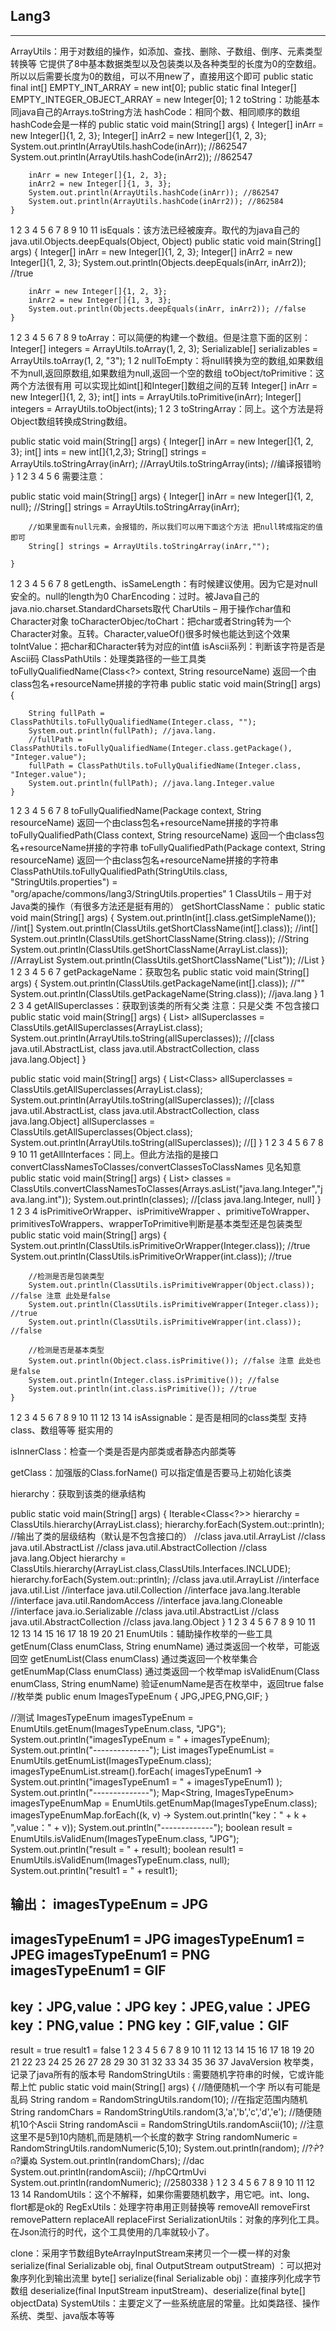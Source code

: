 ## Lang3

----


ArrayUtils：用于对数组的操作，如添加、查找、删除、子数组、倒序、元素类型转换等
它提供了8中基本数据类型以及包装类以及各种类型的长度为0的空数组。所以以后需要长度为0的数组，可以不用new了，直接用这个即可
public static final int[] EMPTY_INT_ARRAY = new int[0];
public static final Integer[] EMPTY_INTEGER_OBJECT_ARRAY = new Integer[0];
1
2
toString：功能基本同java自己的Arrays.toString方法
hashCode：相同个数、相同顺序的数组hashCode会是一样的
  public static void main(String[] args) {
        Integer[] inArr = new Integer[]{1, 2, 3};
        Integer[] inArr2 = new Integer[]{1, 2, 3};
        System.out.println(ArrayUtils.hashCode(inArr)); //862547
        System.out.println(ArrayUtils.hashCode(inArr2)); //862547

        inArr = new Integer[]{1, 2, 3};
        inArr2 = new Integer[]{1, 3, 3};
        System.out.println(ArrayUtils.hashCode(inArr)); //862547
        System.out.println(ArrayUtils.hashCode(inArr2)); //862584
    }
1
2
3
4
5
6
7
8
9
10
11
isEquals：该方法已经被废弃。取代的为java自己的java.util.Objects.deepEquals(Object, Object)
public static void main(String[] args) {
        Integer[] inArr = new Integer[]{1, 2, 3};
        Integer[] inArr2 = new Integer[]{1, 2, 3};
        System.out.println(Objects.deepEquals(inArr, inArr2)); //true

        inArr = new Integer[]{1, 2, 3};
        inArr2 = new Integer[]{1, 3, 3};
        System.out.println(Objects.deepEquals(inArr, inArr2)); //false
    }
1
2
3
4
5
6
7
8
9
toArray：可以简便的构建一个数组。但是注意下面的区别：
Integer[] integers = ArrayUtils.toArray(1, 2, 3);
        Serializable[] serializables = ArrayUtils.toArray(1, 2, "3");
1
2
nullToEmpty：将null转换为空的数组,如果数组不为null,返回原数组,如果数组为null,返回一个空的数组
toObject/toPrimitive：这两个方法很有用 可以实现比如int[]和Integer[]数组之间的互转
Integer[] inArr = new Integer[]{1, 2, 3};
        int[] ints = ArrayUtils.toPrimitive(inArr);
        Integer[] integers = ArrayUtils.toObject(ints);
1
2
3
toStringArray：同上。这个方法是将Object数组转换成String数组。

public static void main(String[] args) {
        Integer[] inArr = new Integer[]{1, 2, 3};
        int[] ints = new int[]{1,2,3};
        String[] strings = ArrayUtils.toStringArray(inArr);
        //ArrayUtils.toStringArray(ints); //编译报错哟
    }
1
2
3
4
5
6
需要注意：

 public static void main(String[] args) {
        Integer[] inArr = new Integer[]{1, 2, null};
        //String[] strings = ArrayUtils.toStringArray(inArr);
        
        //如果里面有null元素，会报错的，所以我们可以用下面这个方法 把null转成指定的值即可
        String[] strings = ArrayUtils.toStringArray(inArr,"");
        
    }
1
2
3
4
5
6
7
8
getLength、isSameLength：有时候建议使用。因为它是对null安全的。null的length为0
CharEncoding：过时。被Java自己的java.nio.charset.StandardCharsets取代
CharUtils – 用于操作char值和Character对象
toCharacterObjec/toChart：把char或者String转为一个Character对象。互转。Character,valueOf()很多时候也能达到这个效果
toIntValue：把char和Character转为对应的int值
isAscii系列：判断该字符是否是Ascii码
ClassPathUtils：处理类路径的一些工具类
toFullyQualifiedName(Class<?> context, String resourceName) 返回一个由class包名+resourceName拼接的字符串
public static void main(String[] args) {

        String fullPath = ClassPathUtils.toFullyQualifiedName(Integer.class, "");
        System.out.println(fullPath); //java.lang.
        //fullPath = ClassPathUtils.toFullyQualifiedName(Integer.class.getPackage(), "Integer.value");
        fullPath = ClassPathUtils.toFullyQualifiedName(Integer.class, "Integer.value");
        System.out.println(fullPath); //java.lang.Integer.value
    }
1
2
3
4
5
6
7
8
toFullyQualifiedName(Package context, String resourceName) 返回一个由class包名+resourceName拼接的字符串
toFullyQualifiedPath(Class<?> context, String resourceName) 返回一个由class包名+resourceName拼接的字符串
toFullyQualifiedPath(Package context, String resourceName) 返回一个由class包名+resourceName拼接的字符串
ClassPathUtils.toFullyQualifiedPath(StringUtils.class, "StringUtils.properties") = "org/apache/commons/lang3/StringUtils.properties"
1
ClassUtils – 用于对Java类的操作（有很多方法还是挺有用的）
getShortClassName：
public static void main(String[] args) {
        System.out.println(int[].class.getSimpleName()); //int[]
        System.out.println(ClassUtils.getShortClassName(int[].class)); //int[]
        System.out.println(ClassUtils.getShortClassName(String.class)); //String
        System.out.println(ClassUtils.getShortClassName(ArrayList.class)); //ArrayList
        System.out.println(ClassUtils.getShortClassName("List")); //List
    }
1
2
3
4
5
6
7
getPackageName：获取包名
 public static void main(String[] args) {
        System.out.println(ClassUtils.getPackageName(int[].class)); //""
        System.out.println(ClassUtils.getPackageName(String.class)); //java.lang
    }
1
2
3
4
getAllSuperclasses：获取到该类的所有父类 注意：只是父类 不包含接口
 public static void main(String[] args) {
        List<Class<?>> allSuperclasses = ClassUtils.getAllSuperclasses(ArrayList.class);
        System.out.println(ArrayUtils.toString(allSuperclasses)); //[class java.util.AbstractList, class java.util.AbstractCollection, class java.lang.Object]
    }

public static void main(String[] args) {
        List<Class<?>> allSuperclasses = ClassUtils.getAllSuperclasses(ArrayList.class);
        System.out.println(ArrayUtils.toString(allSuperclasses)); //[class java.util.AbstractList, class java.util.AbstractCollection, class java.lang.Object]
        allSuperclasses = ClassUtils.getAllSuperclasses(Object.class);
        System.out.println(ArrayUtils.toString(allSuperclasses)); //[]
    }
1
2
3
4
5
6
7
8
9
10
11
getAllInterfaces：同上。但此方法指的是接口
convertClassNamesToClasses/convertClassesToClassNames 见名知意
public static void main(String[] args) {
        List<Class<?>> classes = ClassUtils.convertClassNamesToClasses(Arrays.asList("java.lang.Integer","java.lang.int"));
        System.out.println(classes); //[class java.lang.Integer, null]
    }
1
2
3
4
isPrimitiveOrWrapper、isPrimitiveWrapper 、primitiveToWrapper、primitivesToWrappers、wrapperToPrimitive判断是基本类型还是包装类型
public static void main(String[] args) {
        System.out.println(ClassUtils.isPrimitiveOrWrapper(Integer.class)); //true
        System.out.println(ClassUtils.isPrimitiveOrWrapper(int.class)); //true

        //检测是否是包装类型
        System.out.println(ClassUtils.isPrimitiveWrapper(Object.class)); //false 注意 此处是false
        System.out.println(ClassUtils.isPrimitiveWrapper(Integer.class)); //true
        System.out.println(ClassUtils.isPrimitiveWrapper(int.class)); //false

        //检测是否是基本类型
        System.out.println(Object.class.isPrimitive()); //false 注意 此处也是false
        System.out.println(Integer.class.isPrimitive()); //false
        System.out.println(int.class.isPrimitive()); //true
    }
1
2
3
4
5
6
7
8
9
10
11
12
13
14
isAssignable：是否是相同的class类型 支持class、数组等等 挺实用的

isInnerClass：检查一个类是否是内部类或者静态内部类等

getClass：加强版的Class.forName() 可以指定值是否要马上初始化该类

hierarchy：获取到该类的继承结构

public static void main(String[] args) {
        Iterable<Class<?>> hierarchy = ClassUtils.hierarchy(ArrayList.class);
        hierarchy.forEach(System.out::println);
        //输出了类的层级结构（默认是不包含接口的）
        //class java.util.ArrayList
        //class java.util.AbstractList
        //class java.util.AbstractCollection
        //class java.lang.Object
        hierarchy = ClassUtils.hierarchy(ArrayList.class,ClassUtils.Interfaces.INCLUDE);
        hierarchy.forEach(System.out::println);
        //class java.util.ArrayList
        //interface java.util.List
        //interface java.util.Collection
        //interface java.lang.Iterable
        //interface java.util.RandomAccess
        //interface java.lang.Cloneable
        //interface java.io.Serializable
        //class java.util.AbstractList
        //class java.util.AbstractCollection
        //class java.lang.Object
    }
1
2
3
4
5
6
7
8
9
10
11
12
13
14
15
16
17
18
19
20
21
EnumUtils：辅助操作枚举的一些工具
getEnum(Class enumClass, String enumName) 通过类返回一个枚举，可能返回空
getEnumList(Class enumClass) 通过类返回一个枚举集合
getEnumMap(Class enumClass) 通过类返回一个枚举map
isValidEnum(Class enumClass, String enumName) 验证enumName是否在枚举中，返回true false
//枚举类
public enum ImagesTypeEnum {
    JPG,JPEG,PNG,GIF;
}

//测试
        ImagesTypeEnum imagesTypeEnum = EnumUtils.getEnum(ImagesTypeEnum.class, "JPG");
        System.out.println("imagesTypeEnum = " + imagesTypeEnum);
        System.out.println("--------------");
        List<ImagesTypeEnum> imagesTypeEnumList = EnumUtils.getEnumList(ImagesTypeEnum.class);
        imagesTypeEnumList.stream().forEach(
                imagesTypeEnum1 -> System.out.println("imagesTypeEnum1 = " + imagesTypeEnum1)
        );
        System.out.println("--------------");
        Map<String, ImagesTypeEnum> imagesTypeEnumMap = EnumUtils.getEnumMap(ImagesTypeEnum.class);
        imagesTypeEnumMap.forEach((k, v) -> System.out.println("key：" + k + ",value：" + v));
        System.out.println("-------------");
        boolean result = EnumUtils.isValidEnum(ImagesTypeEnum.class, "JPG");
        System.out.println("result = " + result);
        boolean result1 = EnumUtils.isValidEnum(ImagesTypeEnum.class, null);
        System.out.println("result1 = " + result1);

输出：
imagesTypeEnum = JPG
--------------
imagesTypeEnum1 = JPG
imagesTypeEnum1 = JPEG
imagesTypeEnum1 = PNG
imagesTypeEnum1 = GIF
--------------
key：JPG,value：JPG
key：JPEG,value：JPEG
key：PNG,value：PNG
key：GIF,value：GIF
-------------
result = true
result1 = false
1
2
3
4
5
6
7
8
9
10
11
12
13
14
15
16
17
18
19
20
21
22
23
24
25
26
27
28
29
30
31
32
33
34
35
36
37
JavaVersion 枚举类，记录了java所有的版本号
RandomStringUtils : 需要随机字符串的时候，它或许能帮上忙
 public static void main(String[] args) {
        //随便随机一个字  所以有可能是乱码
        String random = RandomStringUtils.random(10);
        //在指定范围内随机
        String randomChars = RandomStringUtils.random(3,'a','b','c','d','e');
        //随便随机10个Ascii
        String randomAscii = RandomStringUtils.randomAscii(10);
        //注意这里不是5到10内随机,而是随机一个长度的数字
        String randomNumeric = RandomStringUtils.randomNumeric(5,10);
        System.out.println(random); //?ᣒ?⍝?䆃ぬ
        System.out.println(randomChars); //dac
        System.out.println(randomAscii); //hpCQrtmUvi
        System.out.println(randomNumeric); //2580338
    }
1
2
3
4
5
6
7
8
9
10
11
12
13
14
RandomUtils：这个不解释，如果你需要随机数字，用它吧。int、long、flort都是ok的
RegExUtils：处理字符串用正则替换等
removeAll
removeFirst
removePattern
replaceAll
replaceFirst
SerializationUtils：对象的序列化工具。
在Json流行的时代，这个工具使用的几率就较小了。

clone：采用字节数组ByteArrayInputStream来拷贝一个一模一样的对象
serialize(final Serializable obj, final OutputStream outputStream) ：可以把对象序列化到输出流里
byte[] serialize(final Serializable obj)：直接序列化成字节数组
deserialize(final InputStream inputStream)、deserialize(final byte[] objectData)
SystemUtils：主要定义了一些系统底层的常量。比如类路径、操作系统、类型、java版本等等